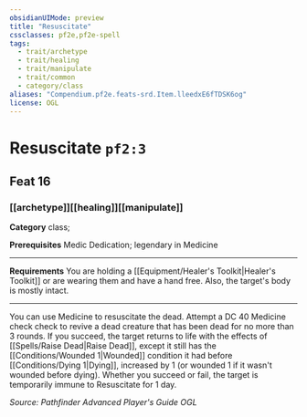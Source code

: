 ```yaml
---
obsidianUIMode: preview
title: "Resuscitate"
cssclasses: pf2e,pf2e-spell
tags:
  - trait/archetype
  - trait/healing
  - trait/manipulate
  - trait/common
  - category/class
aliases: "Compendium.pf2e.feats-srd.Item.lleedxE6fTDSK6og"
license: OGL
---
```

# Resuscitate `pf2:3`
## Feat 16
### [[archetype]][[healing]][[manipulate]]

**Category** class; 



**Prerequisites** Medic Dedication; legendary in Medicine
* * *
**Requirements** You are holding a [[Equipment/Healer's Toolkit|Healer's Toolkit]] or are wearing them and have a hand free. Also, the target's body is mostly intact.

* * *

You can use Medicine to resuscitate the dead. Attempt a DC 40 Medicine check check to revive a dead creature that has been dead for no more than 3 rounds. If you succeed, the target returns to life with the effects of [[Spells/Raise Dead|Raise Dead]], except it still has the [[Conditions/Wounded 1|Wounded]] condition it had before [[Conditions/Dying 1|Dying]], increased by 1 (or wounded 1 if it wasn't wounded before dying). Whether you succeed or fail, the target is temporarily immune to Resuscitate for 1 day.

*Source: Pathfinder Advanced Player's Guide*
*OGL*
